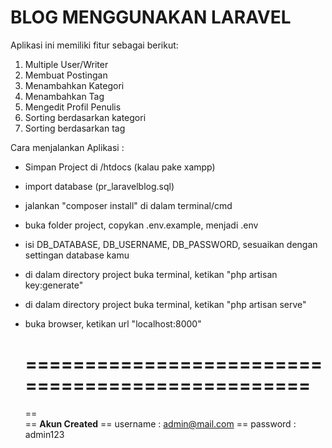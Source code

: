 <h1>BLOG MENGGUNAKAN LARAVEL</h1>

Aplikasi ini memiliki fitur sebagai berikut: 
1. Multiple User/Writer
2. Membuat Postingan
3. Menambahkan Kategori
4. Menambahkan Tag 
5. Mengedit Profil Penulis
6. Sorting berdasarkan kategori
7. Sorting berdasarkan tag

Cara menjalankan Aplikasi : 
- Simpan Project di /htdocs (kalau pake xampp)
- import database (pr_laravelblog.sql)
- jalankan "composer install" di dalam terminal/cmd
- buka folder project, copykan .env.example, menjadi .env
- isi DB_DATABASE, DB_USERNAME, DB_PASSWORD, sesuaikan dengan settingan database kamu
- di dalam directory project buka terminal, ketikan "php artisan key:generate"
- di dalam directory project buka terminal, ketikan "php artisan serve"
- buka browser, ketikan url "localhost:8000"


  =================================================
  =================================================
  ==						
  ==	<b>Akun Created</b>	
  ==	username : admin@mail.com
  ==	password : admin123	


